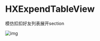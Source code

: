 # HXExpendTableView

模仿扣扣好友列表展开section

 ![img](https://github.com/zengweizhen/HXExpendTableView/blob/master/ExpandedTableView/Resoure/readme.png)
